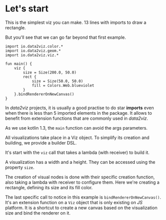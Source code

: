 # Let's start

This is the simplest viz you can make. 13 lines with imports to draw a rectangle. 

But you'll see that we can go far beyond that first example.


```height=50
import io.data2viz.color.*
import io.data2viz.geom.*
import io.data2viz.viz.*

fun main() {
    viz {
        size = Size(200.0, 50.0)
        rect {
            size = Size(50.0, 50.0)
            fill = Colors.Web.blueviolet
        }
    }.bindRendererOnNewCanvas()
}
```

In *data2viz* projects, it is usually a good practise to do star **imports** even
when there is less than 5 imported elements in the package. It allows to benefit from extension
functions that are commonly used in *data2viz*.

As we use kotlin 1.3, the `main` function can avoid the args parameters.

All visualizations take place in a Viz object. To simplify its creation 
and building, we provide a builder DSL.

It's start with the `viz` call that takes a lambda (with receiver) to build
it. 

A visualization has a width and a height. They can be accessed using the 
property `size`.

The creation of visual nodes is done with their specific creation function, also taking
a lambda with receiver to configure them. Here we're creating a rectangle, defining its size
and its fill color.  


The last specific call to notice in this example is `bindRendererOnNewCanvas()`. It's an 
extension function on a `Viz` object that is only existing on *JS* platform. 
It is a shortcut to create a new canvas based on the visualization size and
bind the renderer on it.
